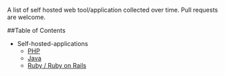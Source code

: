 
A list of self hosted web tool/application collected over time. Pull requests are welcome.

##Table of Contents

- Self-hosted-applications
  - [PHP](content/php.md)
  - [Java](content/java.md)
  - [Ruby / Ruby on Rails](content/ruby.md)

